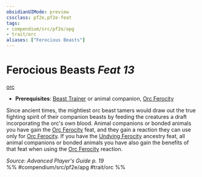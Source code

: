 ```yaml
---
obsidianUIMode: preview
cssclass: pf2e,pf2e-feat
tags:
- compendium/src/pf2e/apg
- trait/orc
aliases: ["Ferocious Beasts"]
---
```

# Ferocious Beasts  *Feat 13*  
[orc](../../Rules/traits/orc.md)  

- **Prerequisites**: [Beast Trainer](beast-trainer-apg.md) or animal companion, [Orc Ferocity](orc-ferocity.md)

Since ancient times, the mightiest orc beast tamers would draw out the true fighting spirit of their companion beasts by feeding the creatures a draft incorporating the orc's own blood. Animal companions or bonded animals you have gain the [Orc Ferocity](orc-ferocity.md) feat, and they gain a reaction they can use only for [Orc Ferocity](orc-ferocity.md). If you have the [Undying Ferocity](undying-ferocity-apg.md) ancestry feat, all animal companions or bonded animals you have also gain the benefits of that feat when using the [Orc Ferocity](orc-ferocity.md) reaction.

*Source: Advanced Player's Guide p. 19*  
%% #compendium/src/pf2e/apg #trait/orc %%